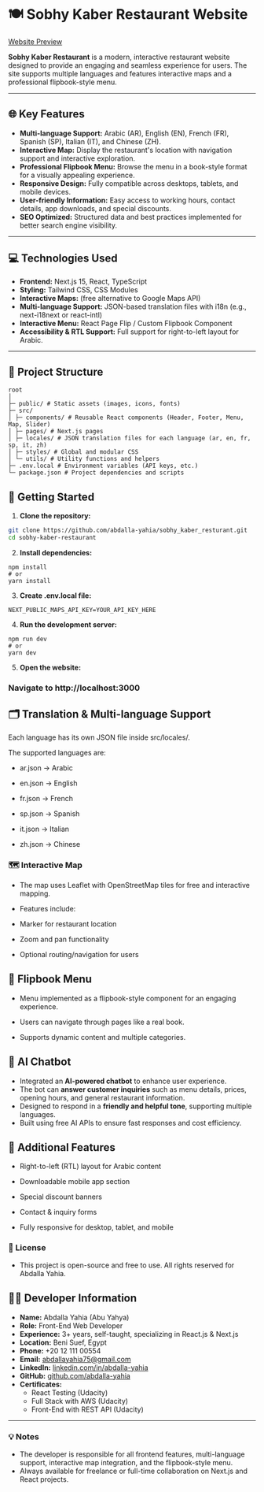 # 🍽 Sobhy Kaber Restaurant Website

[Website Preview](https://sobhy-kaber.vercel.app/)  

**Sobhy Kaber Restaurant** is a modern, interactive restaurant website designed to provide an engaging and seamless experience for users. The site supports multiple languages and features interactive maps and a professional flipbook-style menu.

---

## 🌐 Key Features

- **Multi-language Support:** Arabic (AR), English (EN), French (FR), Spanish (SP), Italian (IT), and Chinese (ZH).  
- **Interactive Map:** Display the restaurant's location with navigation support and interactive exploration.  
- **Professional Flipbook Menu:** Browse the menu in a book-style format for a visually appealing experience.  
- **Responsive Design:** Fully compatible across desktops, tablets, and mobile devices.  
- **User-friendly Information:** Easy access to working hours, contact details, app downloads, and special discounts.  
- **SEO Optimized:** Structured data and best practices implemented for better search engine visibility.  

---

## 💻 Technologies Used

- **Frontend:** Next.js 15, React, TypeScript  
- **Styling:** Tailwind CSS, CSS Modules  
- **Interactive Maps:** (free alternative to Google Maps API)  
- **Multi-language Support:** JSON-based translation files with i18n (e.g., next-i18next or react-intl)  
- **Interactive Menu:** React Page Flip / Custom Flipbook Component  
- **Accessibility & RTL Support:** Full support for right-to-left layout for Arabic.  

---

## 📂 Project Structure

```
root
│
├─ public/ # Static assets (images, icons, fonts)
├─ src/
│ ├─ components/ # Reusable React components (Header, Footer, Menu, Map, Slider)
│ ├─ pages/ # Next.js pages
│ ├─ locales/ # JSON translation files for each language (ar, en, fr, sp, it, zh)
│ ├─ styles/ # Global and modular CSS
│ └─ utils/ # Utility functions and helpers
├─ .env.local # Environment variables (API keys, etc.)
└─ package.json # Project dependencies and scripts

```
## 🚀 Getting Started

1. **Clone the repository:**
```bash
git clone https://github.com/abdalla-yahia/sobhy_kaber_resturant.git
cd sobhy-kaber-restaurant 
```

2. **Install dependencies:**
```
npm install
# or
yarn install

```
 
3. **Create .env.local file:**

```
NEXT_PUBLIC_MAPS_API_KEY=YOUR_API_KEY_HERE

```
4. **Run the development server:**

```
npm run dev
# or
yarn dev

```

5. **Open the website:**

### Navigate to http://localhost:3000

## 🗂 Translation & Multi-language Support

Each language has its own JSON file inside src/locales/.

The supported languages are:

- ar.json → Arabic

- en.json → English

- fr.json → French

- sp.json → Spanish

- it.json → Italian

- zh.json → Chinese

### 🗺 Interactive Map

- The map uses Leaflet with OpenStreetMap tiles for free and interactive mapping.

- Features include:

 - Marker for restaurant location

 - Zoom and pan functionality

 - Optional routing/navigation for users

 ## 📖 Flipbook Menu

- Menu implemented as a flipbook-style component for an engaging experience.

- Users can navigate through pages like a real book.

- Supports dynamic content and multiple categories.

## 🤖 AI Chatbot

- Integrated an **AI-powered chatbot** to enhance user experience.  
- The bot can **answer customer inquiries** such as menu details, prices, opening hours, and general restaurant information.  
- Designed to respond in a **friendly and helpful tone**, supporting multiple languages.  
- Built using free AI APIs to ensure fast responses and cost efficiency.  


 ## 📝 Additional Features

- Right-to-left (RTL) layout for Arabic content

- Downloadable mobile app section

- Special discount banners

- Contact & inquiry forms

- Fully responsive for desktop, tablet, and mobile

### 📄 License

- This project is open-source and free to use. All rights reserved for Abdalla Yahia.

## 👨‍💻 Developer Information

- **Name:** Abdalla Yahia (Abu Yahya)  
- **Role:** Front-End Web Developer  
- **Experience:** 3+ years, self-taught, specializing in React.js & Next.js  
- **Location:** Beni Suef, Egypt  
- **Phone:** +20 12 111 00554  
- **Email:** abdallayahia75@gmail.com  
- **LinkedIn:** [linkedin.com/in/abdalla-yahia](https://www.linkedin.com/in/abdalla-yahia)  
- **GitHub:** [github.com/abdalla-yahia](https://github.com/abdalla-yahia)  
- **Certificates:**  
  - React Testing (Udacity)  
  - Full Stack with AWS (Udacity)  
  - Front-End with REST API (Udacity)  

---

### 💡 Notes
- The developer is responsible for all frontend features, multi-language support, interactive map integration, and the flipbook-style menu.  
- Always available for freelance or full-time collaboration on Next.js and React projects.
